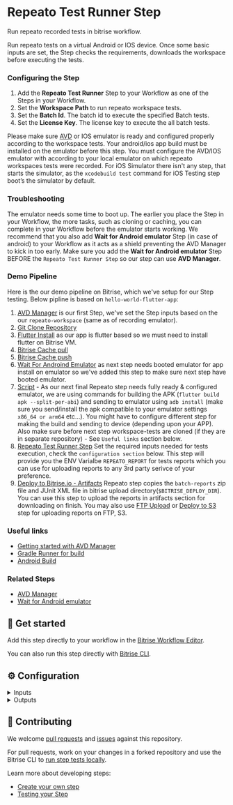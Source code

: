 # Repeato Test Runner Step

<!-- [![Step changelog](https://shields.io/github/v/release/bitrise-steplib/steps-avd-manager?include_prereleases&label=changelog&color=blueviolet)](https://github.com/repeato-qa/bitrise-repeato-cli-step.git/releases) -->

Run repeato recorded tests in bitrise workflow.


Run repeato tests on a virtual Android or IOS device. Once some basic inputs are set, the Step checks the requirements, downloads the workspace before executing the tests.

### Configuring the Step
1. Add the **Repeato Test Runner** Step to your Workflow as one of the Steps in your Workflow.
2. Set the **Workspace Path** to run repeato workspace tests. 
3. Set the **Batch Id**. The batch id to execute the specified Batch tests.
4. Set the **License Key**. The license key to execute the all batch tests.

Please make sure [AVD](https://www.bitrise.io/integrations/steps/avd-manager) or IOS emulator is ready and configured properly according to the workspace tests. Your android/ios app build must be installed on the emulator before this step. 
You must configure the AVD/IOS emulator with according to your local emulator on which repeato workspaces tests were recorded.
For iOS Simulator there isn't any step, that starts the simulator, as the `xcodebuild test` command for iOS Testing step boot’s the simulator by default.

### Troubleshooting
The emulator needs some time to boot up. The earlier you place the Step in your Workflow, the more tasks, such as cloning or caching, you can complete in your Workflow before the emulator starts working.
We recommend that you also add **Wait for Android emulator** Step (in case of android) to your Workflow as it acts as a shield preventing the AVD Manager to kick in too early. Make sure you add the **Wait for Android emulator** Step BEFORE the `Repeato Test Runner Step` so our step can use **AVD Manager**. 

### Demo Pipeline
Here is the our demo pipeline on Bitrise, which we've setup for our Step testing. Below pipline is based on `hello-world-flutter-app`:
 1. [AVD Manager](https://www.bitrise.io/integrations/steps/avd-manager) is our first Step, we've set the Step inputs based on the our `repeato-workspace` (same as of recording emulator).
 2. [Git Clone Repository](https://www.bitrise.io/integrations/steps/git-clone)
 3. [Flutter Install](https://www.bitrise.io/integrations/steps/flutter-installer) as our app is flutter based so we must need to install flutter on Bitrise VM.
 4. [Bitrise Cache pull](https://www.bitrise.io/integrations/steps/cache-pull)
 5. [Bitrise Cache push](https://www.bitrise.io/integrations/steps/cache-push)
 6. [Wait For Androind Emulator](https://www.bitrise.io/integrations/steps/wait-for-android-emulator) as next step needs booted emulator for app install on emulator so we've added this step to make sure next step have booted emulator.
 7. [Script](https://www.bitrise.io/integrations/steps/script) - As our next final Repeato step needs fully ready & configured emulator, we are using commands for building the APK (`flutter build apk --split-per-abi`) and sending to emulator using `adb install` (make sure you send/install the apk compatible to your emulator settings `x86_64 or arm64` etc...). You might have to configure different step for making the build and sending to device (depending upon your APP). Also make sure before next step workspace-tests are cloned (if they are in separate repository) - See `Useful links` section below.  
 8. [Repeato Test Runner Step](https://github.com/repeato-qa/bitrise-repeato-cli-step) Set the required inputs needed for tests execution, check the `configuration section` below. This step will provide you the ENV Varialbe `REPEATO_REPORT` for tests reports which you can use for uploading reports to any 3rd party serivce of your preference. 
9. [Deploy to Bitrise.io - Artifacts](https://www.bitrise.io/integrations/steps/deploy-to-bitrise-io) Repeato step copies the `batch-reports` zip file and JUnit XML file in bitrise upload directory(`$BITRISE_DEPLOY_DIR`). You can use this step to upload the reports in artifacts section for downloading on finish. You may also use [FTP Upload](bitrise.io/integrations/steps/ftp-upload) or [Deploy to S3](https://www.bitrise.io/integrations/steps/amazon-s3-deploy) step for uploading reports on FTP, S3.

### Useful links
- [Getting started with AVD Manager](https://www.bitrise.io/integrations/steps/avd-manager/)
- [Gradle Runner for build](https://www.bitrise.io/integrations/steps/gradle-runner/)
- [Android Build](https://www.bitrise.io/integrations/steps/android-build/)

### Related Steps
- [AVD Manager](https://www.bitrise.io/integrations/steps/avd-manager)
- [Wait for Android emulator](https://www.bitrise.io/integrations/steps/wait-for-android-emulator)

</details>

## 🧩 Get started

Add this step directly to your workflow in the [Bitrise Workflow Editor](https://devcenter.bitrise.io/steps-and-workflows/steps-and-workflows-index/).

You can also run this step directly with [Bitrise CLI](https://github.com/bitrise-io/bitrise).

## ⚙️ Configuration

<details>
<summary>Inputs</summary>

| Key | Description | Flags | Default |
| --- | --- | --- | --- |
| `repeato_cli_version` | Set the repeato CLI version compatible to your workspace tests. | required | `1.2.1` |
| `workspace_path` | Repeato test runner need workspace path for setting up the workspace before executing batch. | required | $BITRISE_SOURCE_DIR |
| `batch_id` | Set batch id for the tests execution. | required | `0` |
| `license_key` | Set license key for the tests execution. | required | `none` |
</details>

<details>
<summary>Outputs</summary>

| Environment Variable | Description |
| --- | --- |
| `REPEATO_REPORT` | Repeato Batch Report Zip File |
| `REPEATO_JUNIT_REPORT` | Repeato JUnit XML File |

</details>

## 🙋 Contributing

We welcome [pull requests](https://github.com/repeato-qa/bitrise-repeato-cli-step/pulls) and [issues](https://github.com/repeato-qa/bitrise-repeato-cli-step/issues) against this repository.

For pull requests, work on your changes in a forked repository and use the Bitrise CLI to [run step tests locally](https://devcenter.bitrise.io/bitrise-cli/run-your-first-build/).

Learn more about developing steps:

- [Create your own step](https://devcenter.bitrise.io/contributors/create-your-own-step/)
- [Testing your Step](https://devcenter.bitrise.io/contributors/testing-and-versioning-your-steps/)
